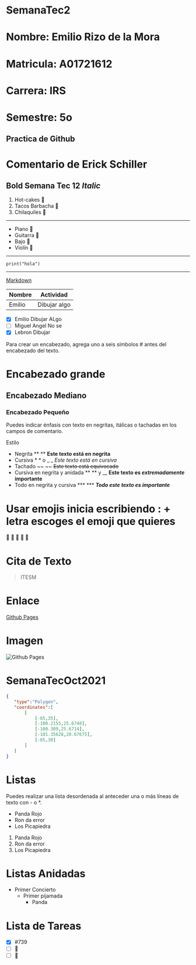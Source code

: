 # SemanaTec2
# Nombre: Emilio Rizo de la Mora
# Matricula: A01721612
# Carrera: IRS
# Semestre: 5o
## Practica de Github

# Comentario de Erick Schiller

**Bold Semana Tec 12**
*Italic*
---
1. Hot-cakes 🥞
2. Tacos Barbacha 🌮
3. Chilaquiles 🌮

---
- Piano 🎹
- Guitarra 🎸
- Bajo 🎸
- Violín 🎻
---
```
print("hola")
```

---
[Markdown](https://www.markdownguide.org/cheat-sheet/)

| Nombre | Actividad |
| -------- | -------- |
| Emilio | Dibujar algo |

- [x] Emilio Dibujar ALgo
- [ ] Miguel Angel No se
- [x] Lebron Dibujar

 Para crear un encabezado, agrega uno  a seis símbolos # antes del encabezado del texto.

 # Encabezado grande
 ## Encabezado Mediano
 ### Encabezado Pequeño

 Puedes indicar énfasis con texto en negritas, itálicas o tachadas en los campos de comentario.

 Estilo
 - Negrita ** ** **Este texto está en negrita**
 - Cursiva * * o _ _ *Este texto está en cursiva*
 - Tachado ~~ ~~ ~~Este texto está equivocado~~
 - Cursiva en negrita y anidada ** ** y __ **Este texto es _extremadamente_ importante**
 - Todo en negrita y cursiva *** *** ***Todo este texto es importante***

 # Usar emojis inicia escribiendo : + letra escoges el emoji que quieres
 🍎
 👏
 🥇
 🥈
 🥉

 # Cita de Texto
 > ITESM

 # Enlace 
 [Github Pages](https://pages.github.com/)

 # Imagen
 ![Github Pages](https://tec.mx/sites/default/files/repositorio/Home/tec-de-monterrey-newsroom.jpg)

 # SemanaTecOct2021

 ```geojson
 {
    "type":"Polygon",
    "coordinates":[
        [
            [-85,35],
            [-100.2155,25.6748],
            [-100.309,25.6714],
            [-101.35628,20.67675],
            [-85,30]
        ]
    ]
 }
```

# Listas 
Puedes realizar una lista desordenada al anteceder una o más líneas de texto con - o *.

- Panda Rojo
- Ron da error
- Los Picapiedra

1. Panda Rojo
2. Ron da error
3. Los Picapiedra

# Listas Anidadas
- Primer Concierto
    - Primer pijamada
        - Panda

# Lista de Tareas
- [x] #739
- [ ] 👩
- [ ] :tada:
